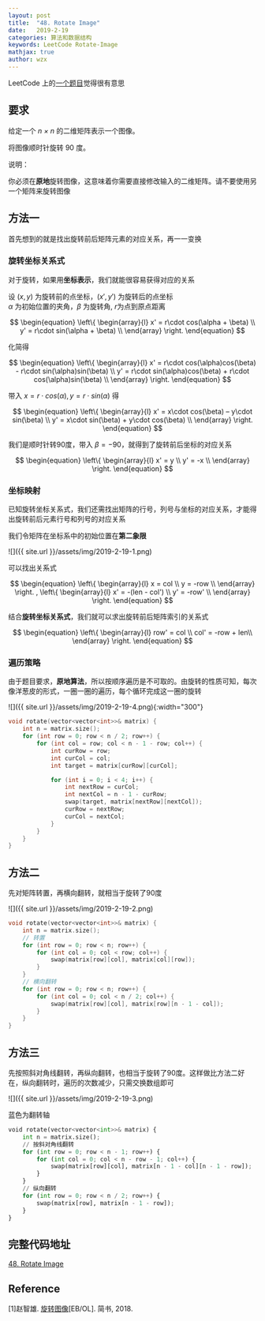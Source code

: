 ```yaml
---
layout: post
title:  "48. Rotate Image"
date:   2019-2-19
categories: 算法和数据结构
keywords: LeetCode Rotate-Image
mathjax: true
author: wzx
---
```


LeetCode 上的[一个题目](https://leetcode.com/problems/rotate-image/)觉得很有意思





## 要求
给定一个 *n × n* 的二维矩阵表示一个图像。

将图像顺时针旋转 90 度。

说明：

你必须在**原地**旋转图像，这意味着你需要直接修改输入的二维矩阵。请不要使用另一个矩阵来旋转图像

## 方法一
首先想到的就是找出旋转前后矩阵元素的对应关系，再一一变换

### 旋转坐标关系式
对于旋转，如果用**坐标表示**，我们就能很容易获得对应的关系

设 $(x,y)$ 为旋转前的点坐标，$(x',y')$ 为旋转后的点坐标  
$\alpha$ 为初始位置的夹角，$\beta$ 为旋转角, $r$为点到原点距离

$$
\begin{equation}
    \left\{
        \begin{array}{l}
            x' = r\cdot cos(\alpha + \beta) \\
            y' = r\cdot sin(\alpha + \beta) \\
        \end{array}
    \right.
\end{equation}
$$

化简得

$$
\begin{equation}
    \left\{
        \begin{array}{l}
            x' = r\cdot cos(\alpha)cos(\beta) - r\cdot sin(\alpha)sin(\beta) \\
            y' = r\cdot sin(\alpha)cos(\beta) + r\cdot cos(\alpha)sin(\beta) \\
        \end{array}
    \right.
\end{equation}
$$

带入 $x = r\cdot cos(\alpha) , y = r\cdot sin(\alpha)$ 得

$$
\begin{equation}
    \left\{
        \begin{array}{l}
            x' = x\cdot cos(\beta) – y\cdot sin(\beta) \\
            y' = x\cdot sin(\beta) + y\cdot cos(\beta) \\
        \end{array}
    \right.
\end{equation}
$$

我们是顺时针转90度，带入 $\beta=-90$，就得到了旋转前后坐标的对应关系

$$
\begin{equation}
    \left\{
        \begin{array}{l}
            x' =  y \\
            y' = -x \\
        \end{array}
    \right.
\end{equation}
$$

### 坐标映射
已知旋转坐标关系式，我们还需找出矩阵的行号，列号与坐标的对应关系，才能得出旋转前后元素行号和列号的对应关系

我们令矩阵在坐标系中的初始位置在**第二象限**

![]({{ site.url }}/assets/img/2019-2-19-1.png)

可以找出关系式

$$
\begin{equation}
    \left\{
        \begin{array}{l}
            x =  col \\
            y = -row \\
        \end{array}
    \right.
    ,
    \left\{
        \begin{array}{l}
            x' =  -(len - col') \\
            y' = -row' \\
        \end{array}
    \right.
\end{equation}
$$

结合**旋转坐标关系式**，我们就可以求出旋转前后矩阵索引的关系式

$$
\begin{equation}
    \left\{
        \begin{array}{l}
            row' =  col \\
            col' = -row + len\\
        \end{array}
    \right.
\end{equation}
$$

### 遍历策略
由于题目要求，**原地算法**，所以按顺序遍历是不可取的。由旋转的性质可知，每次像洋葱皮的形式，一圈一圈的遍历，每个循环完成这一圈的旋转

![]({{ site.url }}/assets/img/2019-2-19-4.png){:width="300"}

```c++
void rotate(vector<vector<int>>& matrix) {
	int n = matrix.size();
	for (int row = 0; row < n / 2; row++) {
		for (int col = row; col < n - 1 - row; col++) {
			int curRow = row;
			int curCol = col;
			int target = matrix[curRow][curCol];

			for (int i = 0; i < 4; i++) {
				int nextRow = curCol;
				int nextCol = n - 1 - curRow;
				swap(target, matrix[nextRow][nextCol]);
				curRow = nextRow;
				curCol = nextCol;
			}
		}
	}
}
```

## 方法二
先对矩阵转置，再横向翻转，就相当于旋转了90度

![]({{ site.url }}/assets/img/2019-2-19-2.png)

```c++
void rotate(vector<vector<int>>& matrix) {
	int n = matrix.size();
	// 转置
	for (int row = 0; row < n; row++) {
		for (int col = 0; col < row; col++) {
			swap(matrix[row][col], matrix[col][row]);
		}
	}
	// 横向翻转
	for (int row = 0; row < n; row++) {
		for (int col = 0; col < n / 2; col++) {
			swap(matrix[row][col], matrix[row][n - 1 - col]);
		}
	}
}
```

## 方法三
先按照斜对角线翻转，再纵向翻转，也相当于旋转了90度。这样做比方法二好在，纵向翻转时，遍历的次数减少，只需交换数组即可

![]({{ site.url }}/assets/img/2019-2-19-3.png)

蓝色为翻转轴

```python
void rotate(vector<vector<int>>& matrix) {
	int n = matrix.size();
	// 按斜对角线翻转
	for (int row = 0; row < n - 1; row++) {
		for (int col = 0; col < n - row - 1; col++) {
			swap(matrix[row][col], matrix[n - 1 - col][n - 1 - row]);
		}
	}
	// 纵向翻转
	for (int row = 0; row < n / 2; row++) {
		swap(matrix[row], matrix[n - 1 - row]);
	}
}
```

## 完整代码地址
[48. Rotate Image](https://github.com/wzx140/LeetCode/blob/master/src/main/c%2B%2B/48.%20Rotate%20Image.cpp)

## Reference
[1]赵智雄. [旋转图像](https://www.jianshu.com/p/3ce303c9f455.)[EB/OL]. 简书, 2018.
